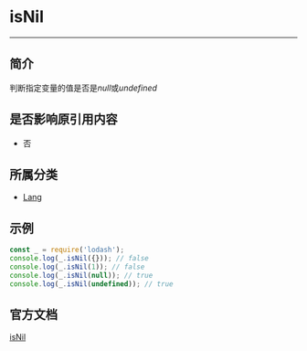 # isNil

---

## 简介

判断指定变量的值是否是*null*或*undefined*

## 是否影响原引用内容

- 否

## 所属分类

- [Lang](/repository/Libraries/Lodash/Lang.md#lang相关函数)

## 示例

```javascript
const _ = require('lodash');
console.log(_.isNil({})); // false
console.log(_.isNil(1)); // false
console.log(_.isNil(null)); // true
console.log(_.isNil(undefined)); // true
```

## 官方文档

[isNil](https://lodash.com/docs/4.17.15#isNil)